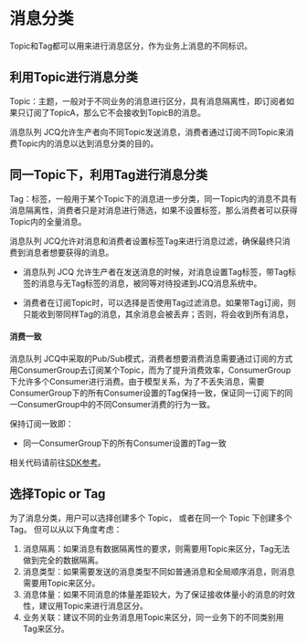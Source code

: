 # 消息分类
Topic和Tag都可以用来进行消息区分，作为业务上消息的不同标识。

## 利用Topic进行消息分类

Topic：主题，一般对于不同业务的消息进行区分，具有消息隔离性，即订阅者如果只订阅了TopicA，那么它不会接收到TopicB的消息。

消息队列 JCQ允许生产者向不同Topic发送消息，消费者通过订阅不同Topic来消费Topic内的消息以达到消息分类的目的。

## 同一Topic下，利用Tag进行消息分类

Tag：标签，一般用于某个Topic下的消息进一步分类，同一Topic内的消息不具有消息隔离性，消费者只是对消息进行筛选，如果不设置标签，那么消费者可以获得Topic内的全量消息。

消息队列 JCQ允许对消息和消费者设置标签Tag来进行消息过滤，确保最终只消费到消息者想要获得的消息。

- 消息队列 JCQ 允许生产者在发送消息的时候，对消息设置Tag标签，带Tag标签的消息与无Tag标签的消息，被同等对待投递到JCQ消息系统中。

- 消费者在订阅Topic时，可以选择是否使用Tag过滤消息。如果带Tag订阅，则只能收到带同样Tag的消息，其余消息会被丢弃；否则，将会收到所有消息，


#### 消费一致

消息队列 JCQ中采取的Pub/Sub模式，消费者想要消费消息需要通过订阅的方式用ConsumerGroup去订阅某个Topic，而为了提升消费效率，ConsumerGroup下允许多个Consumer进行消费。由于模型关系，为了不丢失消息，需要ConsumerGroup下的所有Consumer设置的Tag保持一致，保证同一订阅下的同一ConsumerGroup中的不同Consumer消费的行为一致。

保持订阅一致即：
- 同一ConsumerGroup下的所有Consumer设置的Tag一致

相关代码请前往[SDK参考](https://docs.jdcloud.com/cn/message-queue/produce-standard-message)。


## 选择Topic or Tag

为了消息分类，用户可以选择创建多个 Topic， 或者在同一个 Topic 下创建多个 Tag。 但可以从以下角度考虑：

1. 消息隔离：如果消息有数据隔离性的要求，则需要用Topic来区分，Tag无法做到完全的数据隔离。
2. 消息类型：如果需要发送的消息类型不同如普通消息和全局顺序消息，则消息需要用Topic来区分。
3. 消息体量：如果不同消息的体量差距较大，为了保证接收体量小的消息的时效性，建议用Topic来进行消息区分。
4. 业务关联：建议不同的业务消息用Topic来区分，同一业务下的不同类别用Tag来区分。





